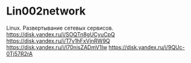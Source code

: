 # Lin002network
Linux. Развертывание сетевых сервисов.
https://disk.yandex.ru/i/SOQTn8gUCyuCpQ
https://disk.yandex.ru/i/T7y1hFxVjnRW9Q
https://disk.yandex.ru/i/l70nisZADmV1Iw
https://disk.yandex.ru/i/9QUc-0Tj57R2rA

